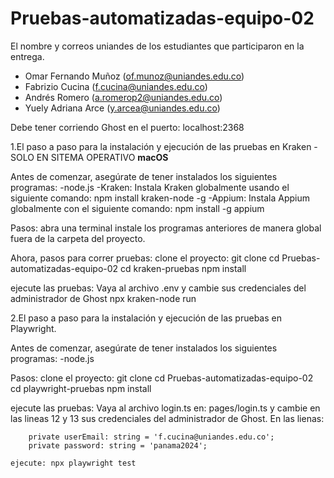 # Pruebas-automatizadas-equipo-02

El nombre y correos uniandes de los estudiantes que participaron en la entrega.

- Omar Fernando Muñoz (of.munoz@uniandes.edu.co)
- Fabrizio Cucina (f.cucina@uniandes.edu.co)
- Andrés Romero (a.romerop2@uniandes.edu.co)
- Yuely Adriana Arce (y.arcea@uniandes.edu.co)

Debe tener corriendo Ghost en el puerto: localhost:2368

1.El paso a paso para la instalación y ejecución de las pruebas en Kraken -  SOLO EN SITEMA OPERATIVO **macOS**

Antes de comenzar, asegúrate de tener instalados los siguientes programas:
-node.js
-Kraken: Instala Kraken globalmente usando el siguiente comando: npm install kraken-node -g
-Appium: Instala Appium globalmente con el siguiente comando: npm install -g appium

Pasos:
    abra una terminal
    instale los programas anteriores de manera global fuera de la carpeta del proyecto.

Ahora, pasos para correr pruebas:
    clone el proyecto: git clone
    cd Pruebas-automatizadas-equipo-02
    cd kraken-pruebas
    npm install

ejecute las pruebas:
    Vaya al archivo .env y cambie sus credenciales del administrador de Ghost
    npx kraken-node run


2.El paso a paso para la instalación y ejecución de las pruebas en Playwright.

Antes de comenzar, asegúrate de tener instalados los siguientes programas:
-node.js

Pasos:
    clone el proyecto: git clone
    cd Pruebas-automatizadas-equipo-02
    cd playwright-pruebas
    npm install

ejecute las pruebas:
    Vaya al archivo login.ts en: pages/login.ts y cambie en las lineas 12 y 13 sus credenciales del administrador de Ghost. En las lienas:

        private userEmail: string = 'f.cucina@uniandes.edu.co';
        private password: string = 'panama2024';

    ejecute: npx playwright test



